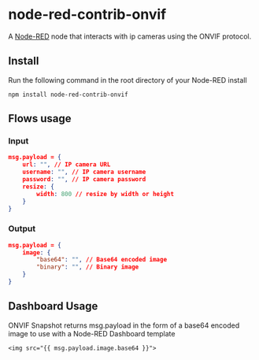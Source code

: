 # node-red-contrib-onvif

A <a href="http://nodered.org" target="_blank">Node-RED</a> node that interacts with ip cameras using the ONVIF protocol.

## Install

Run the following command in the root directory of your Node-RED install

    npm install node-red-contrib-onvif

## Flows usage

### Input
```json
msg.payload = {
    url: "", // IP camera URL
    username: "", // IP camera username
    password: "", // IP camera password
    resize: {
        width: 800 // resize by width or height
    }
}
```

### Output
```json
msg.payload = {
    image: {
        "base64": "", // Base64 encoded image
        "binary": "", // Binary image
    }
}
```

## Dashboard Usage

ONVIF Snapshot returns msg.payload in the form of a base64 encoded image to use with a Node-RED Dashboard template

    <img src="{{ msg.payload.image.base64 }}">
